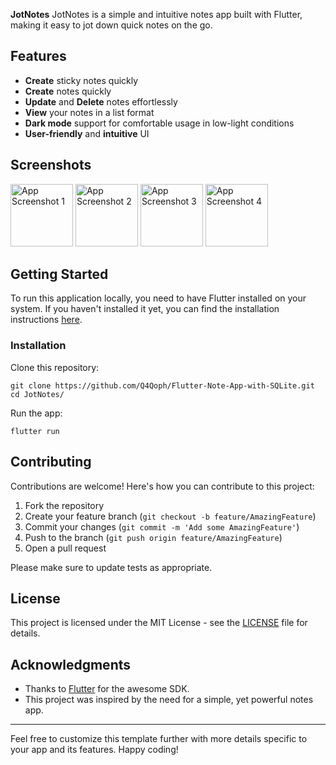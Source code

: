 
**JotNotes**
JotNotes is a simple and intuitive notes app built with Flutter, making it easy to jot down quick notes on the go.

## Features

- **Create**  sticky notes quickly
- **Create**   notes quickly
- **Update** and **Delete** notes effortlessly
- **View** your notes in a list format
- **Dark mode** support for comfortable usage in low-light conditions
- **User-friendly** and **intuitive** UI

## Screenshots
<img src="https://github.com/Q4Qoph/Flutter-Note-App-with-SQLite/assets/89646901/51ffb727-5722-4d91-aff7-9ad5e417b89e.png" alt="App Screenshot 1" width="100"/>
<img src="https://github.com/Q4Qoph/Flutter-Note-App-with-SQLite/assets/89646901/b5e4576c-0850-42fb-a9c4-ffa05e848648.png" alt="App Screenshot 2" width="100"/>
<img src="https://github.com/Q4Qoph/Flutter-Note-App-with-SQLite/assets/89646901/546f2c51-422a-4595-abb6-2babef14dceb.png" alt="App Screenshot 3" width="100"/>
<img src="https://github.com/Q4Qoph/Flutter-Note-App-with-SQLite/assets/89646901/a83aec74-4ab8-4abc-87ef-e86c07363d1d.png" alt="App Screenshot 4" width="100"/>

## Getting Started

To run this application locally, you need to have Flutter installed on your system. If you haven't installed it yet, you can find the installation instructions [here](https://flutter.dev/docs/get-started/install).

### Installation

Clone this repository:

```
git clone https://github.com/Q4Qoph/Flutter-Note-App-with-SQLite.git
cd JotNotes/
```

Run the app:

```
flutter run
```

## Contributing

Contributions are welcome! Here's how you can contribute to this project:

1. Fork the repository
2. Create your feature branch (`git checkout -b feature/AmazingFeature`)
3. Commit your changes (`git commit -m 'Add some AmazingFeature'`)
4. Push to the branch (`git push origin feature/AmazingFeature`)
5. Open a pull request

Please make sure to update tests as appropriate.

## License

This project is licensed under the MIT License - see the [LICENSE](LICENSE) file for details.

## Acknowledgments

- Thanks to [Flutter](https://flutter.dev/) for the awesome SDK.
- This project was inspired by the need for a simple, yet powerful notes app.

---

Feel free to customize this template further with more details specific to your app and its features. Happy coding!
